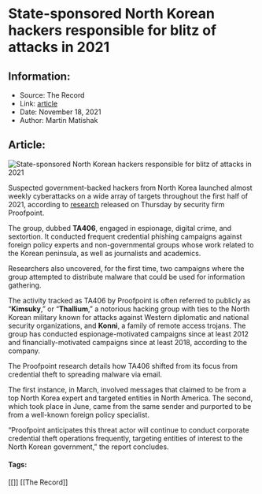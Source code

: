# State-sponsored North Korean hackers responsible for blitz of attacks in 2021
### 

## Information:
+ Source: The Record
+ Link: [article](https://therecord.media/state-sponsored-north-korean-hackers-responsible-for-blitz-of-attacks-in-2021/)
+ Date: November 18, 2021
+ Author: Martin Matishak


## Article:
![State-sponsored North Korean hackers responsible for blitz of attacks in 2021](https://therecord.media/wp-content/uploads/2021/02/bigstock-Pyongyang-Dpr-Korea-Novemb-363581065-1-scaled.jpg)

Suspected government-backed hackers from North Korea launched almost weekly cyberattacks on a wide array of targets throughout the first half of 2021, according to [research](https://www.proofpoint.com/us/blog/threat-insight/triple-threat-north-korea-aligned-ta406-scams-spies-and-steals) released on Thursday by security firm Proofpoint.


The group, dubbed **TA406**, engaged in espionage, digital crime, and sextortion. It conducted frequent credential phishing campaigns against foreign policy experts and non-governmental groups whose work related to the Korean peninsula, as well as journalists and academics.


Researchers also uncovered, for the first time, two campaigns where the group attempted to distribute malware that could be used for information gathering.


The activity tracked as TA406 by Proofpoint is often referred to publicly as “**Kimsuky**,” or “**Thallium**,” a notorious hacking group with ties to the North Korean military known for attacks against Western diplomatic and national security organizations, and **Konni**, a family of remote access trojans. The group has conducted espionage-motivated campaigns since at least 2012 and financially-motivated campaigns since at least 2018, according to the company.


The Proofpoint research details how TA406 shifted from its focus from credential theft to spreading malware via email. 


The first instance, in March, involved messages that claimed to be from a top North Korea expert and targeted entities in North America. The second, which took place in June, came from the same sender and purported to be from a well-known foreign policy specialist.


“Proofpoint anticipates this threat actor will continue to conduct corporate credential theft operations frequently, targeting entities of interest to the North Korean government,” the report concludes.





#### Tags:
[[]] [[The Record]]
